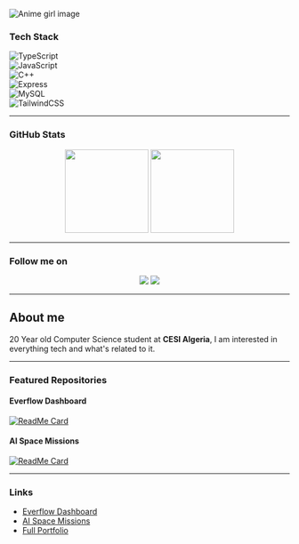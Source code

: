 
![Anime girl image](https://www.siliconera.com/wp-content/uploads/2020/04/Neon-Genesis-Evangelion-Shin-Evangelion.jpg?fit=800%2C400)


### Tech Stack  
![TypeScript](https://img.shields.io/badge/TypeScript-3178C6?style=for-the-badge&logo=typescript&logoColor=white)  
![JavaScript](https://img.shields.io/badge/JavaScript-F7DF1E?style=for-the-badge&logo=javascript&logoColor=black)  
![C++](https://img.shields.io/badge/C++-00599C?style=for-the-badge&logo=cplusplus&logoColor=white)  
![Express](https://img.shields.io/badge/Express-000000?style=for-the-badge&logo=express&logoColor=white)  
![MySQL](https://img.shields.io/badge/MySQL-4479A1?style=for-the-badge&logo=mysql&logoColor=white)  
![TailwindCSS](https://img.shields.io/badge/TailwindCSS-38B2AC?style=for-the-badge&logo=tailwind-css&logoColor=white)  

---

### GitHub Stats  
<p align="center">
  <img src="https://github-readme-stats.vercel.app/api?username=RamiMohamed12&show_icons=true&theme=tokyonight" height="150" />
  <img src="https://github-readme-stats.vercel.app/api/top-langs/?username=RamiMohamed12&layout=compact&theme=tokyonight" height="150" />
</p>

---

### Follow me on  
<p align="center">
  <a href="https://twitter.com/"><img src="https://img.shields.io/badge/Twitter-000000?style=for-the-badge&logo=twitter&logoColor=white"></a>
  <a href="https://instagram.com/"><img src="https://img.shields.io/badge/Instagram-000000?style=for-the-badge&logo=instagram&logoColor=white"></a>
</p>

---

## About me  
20 Year old Computer Science student at **CESI Algeria**, I am interested in everything tech and what's related to it.  

---

### Featured Repositories  

#### Everflow Dashboard  
[![ReadMe Card](https://github-readme-stats.vercel.app/api/pin/?username=RamiMohamed12&repo=everflow&theme=tokyonight)](https://github.com/RamiMohamed12/everflow)

#### AI Space Missions  
[![ReadMe Card](https://github-readme-stats.vercel.app/api/pin/?username=RamiMohamed12&repo=AI-Space-Missions&theme=tokyonight)](https://github.com/RamiMohamed12/AI-Space-Missions)

---

### Links  
- [Everflow Dashboard](https://github.com/RamiMohamed12/everflow)  
- [AI Space Missions](https://github.com/RamiMohamed12/AI-Space-Missions)  
- [Full Portfolio](https://github.com/RamiMohamed12)  
